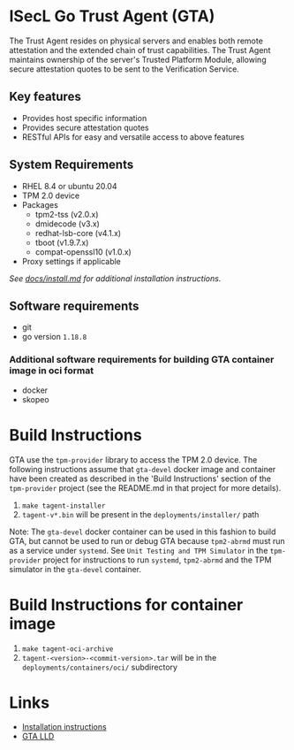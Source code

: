 # ISecL Go Trust Agent (GTA)
The Trust Agent resides on physical servers and enables both remote attestation and the extended chain of trust capabilities. The Trust Agent maintains ownership of the server's Trusted Platform Module, allowing secure attestation quotes to be sent to the Verification Service.

## Key features
- Provides host specific information
- Provides secure attestation quotes
- RESTful APIs for easy and versatile access to above features

## System Requirements
- RHEL 8.4 or ubuntu 20.04
- TPM 2.0 device
- Packages
    - tpm2-tss (v2.0.x)
    - dmidecode (v3.x)
    - redhat-lsb-core (v4.1.x)
    - tboot (v1.9.7.x)
    - compat-openssl10 (v1.0.x)
- Proxy settings if applicable

*See [docs/install.md](doc/INSTALL.md) for additional installation instructions.*

## Software requirements
- git
- go version `1.18.8`

### Additional software requirements for building GTA container image in oci format
- docker
- skopeo

# Build Instructions
GTA use the `tpm-provider` library to access the TPM 2.0 device.  The following instructions assume that `gta-devel` docker image and container have been created as described in the 'Build Instructions' section of the `tpm-provider` project (see the README.md in that project for more details).

1. `make tagent-installer`
2. `tagent-v*.bin` will be present in the `deployments/installer/` path

Note: The `gta-devel` docker container can be used in this fashion to build GTA, but cannot be used to run or debug GTA because `tpm2-abrmd` must run as a service under `systemd`.  See `Unit Testing and TPM Simulator` in the `tpm-provider` project for instructions to run `systemd`, `tpm2-abrmd` and the TPM simulator in the `gta-devel` container.

# Build Instructions for container image

1. `make tagent-oci-archive`
2. `tagent-<version>-<commit-version>.tar` will be in the `deployments/containers/oci/` subdirectory

# Links
- [Installation instructions](doc/INSTALL.md)
- [GTA LLD](doc/LLD.md)
